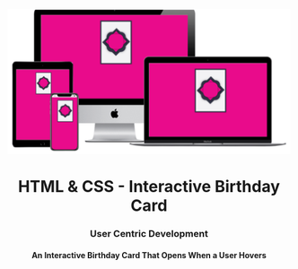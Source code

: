 <h1 align="center">
<br>
  <img src="img/birthday-card.png" width="600">
  <br>
    <br>
  HTML & CSS - Interactive Birthday Card
  <br>
</h1>

<h3 align="center">User Centric Development</h3>

<h4 align="center">An Interactive Birthday Card That Opens When a User Hovers</h4>